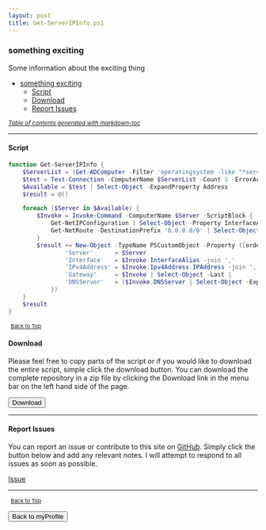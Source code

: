 ```yaml
---
layout: post
title: Get-ServerIPInfo.ps1
---
```


### something exciting

Some information about the exciting thing

- [something exciting](#something-exciting)
  - [Script](#script)
  - [Download](#download)
  - [Report Issues](#report-issues)

<small><i><a href='http://ecotrust-canada.github.io/markdown-toc/'>Table of contents generated with markdown-toc</a></i></small>

---

#### Script

```powershell
function Get-ServerIPInfo {
    $ServerList = (Get-ADComputer -Filter 'operatingsystem -like "*server*" -and enabled -eq "true"').Name
    $test = Test-Connection -ComputerName $ServerList -Count 1 -ErrorAction SilentlyContinue
    $Available = $test | Select-Object -ExpandProperty Address
    $result = @()

    foreach ($Server in $Available) {
        $Invoke = Invoke-Command -ComputerName $Server -ScriptBlock {
            Get-NetIPConfiguration | Select-Object -Property InterfaceAlias, Ipv4Address, DNSServer
            Get-NetRoute -DestinationPrefix '0.0.0.0/0' | Select-Object -ExpandProperty NextHop
        }
        $result += New-Object -TypeName PSCustomObject -Property ([ordered]@{
                'Server'      = $Server
                'Interface'   = $Invoke.InterfaceAlias -join ','
                'IPv4Address' = $Invoke.Ipv4Address.IPAddress -join ','
                'Gateway'     = $Invoke | Select-Object -Last 1
                'DNSServer'   = ($Invoke.DNSServer | Select-Object -ExpandProperty ServerAddresses) -join ','
            })
    }
    $result
}
```

<span style="font-size:11px;"><a href="#"><i class="fas fa-caret-up" aria-hidden="true" style="color: white; margin-right:5px;"></i>Back to Top</a></span>

#### Download

Please feel free to copy parts of the script or if you would like to download the entire script, simple click the download button. You can download the complete repository in a zip file by clicking the Download link in the menu bar on the left hand side of the page.

<button class="btn" type="submit" onclick="window.open('/powershell/functions/myProfile/Get-ServerIPInfo.ps1')">
    <i class="fa fa-cloud-download-alt">
    </i>
        Download
</button>

---

#### Report Issues

You can report an issue or contribute to this site on <a href="https://github.com/BanterBoy/scripts-blog/issues">GitHub</a>. Simply click the button below and add any relevant notes. I will attempt to respond to all issues as soon as possible.

<!-- Place this tag where you want the button to render. -->

<a class="github-button" href="https://github.com/BanterBoy/scripts-blog/issues/new?title=Get-ServerIPInfo.ps1&body=There is a problem with this function. Please find details below." data-show-count="true" aria-label="Issue BanterBoy/scripts-blog on GitHub">Issue</a>

---

<span style="font-size:11px;"><a href="#"><i class="fas fa-caret-up" aria-hidden="true" style="color: white; margin-right:5px;"></i>Back to Top</a></span>

<a href="/menu/_pages/myProfile.html">
    <button class="btn">
        <i class='fas fa-reply'>
        </i>
            Back to myProfile
    </button>
</a>

[1]: http://ecotrust-canada.github.io/markdown-toc
[2]: https://github.com/googlearchive/code-prettify
